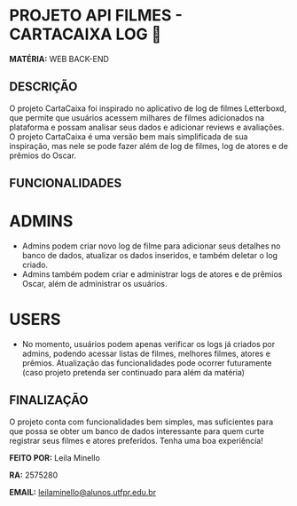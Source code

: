 # PROJETO API FILMES - CARTACAIXA LOG 📩

**MATÉRIA:** WEB BACK-END

## DESCRIÇÃO

O projeto CartaCaixa foi inspirado no aplicativo de log de filmes Letterboxd, que permite que usuários acessem milhares de filmes adicionados na plataforma e 
possam analisar seus dados e adicionar reviews e avaliações. O projeto CartaCaixa é uma versão bem mais simplificada de sua inspiração, mas nele se pode fazer além
de log de filmes, log de atores e de prêmios do Oscar.

## FUNCIONALIDADES

# ADMINS

- Admins podem criar novo log de filme para adicionar seus detalhes no banco de dados, atualizar os dados inseridos, e também deletar o log criado.
- Admins também podem criar e administrar logs de atores e de prêmios Oscar, além de administrar os usuários.

# USERS

- No momento, usuários podem apenas verificar os logs já criados por admins, podendo acessar listas de filmes, melhores filmes,
  atores e prêmios. Atualização das funcionalidades pode ocorrer futuramente (caso projeto pretenda ser continuado para além da matéria)

## FINALIZAÇÃO

O projeto conta com funcionalidades bem simples, mas suficientes para que possa se obter um banco de dados interessante para quem curte 
registrar seus filmes e atores preferidos. Tenha uma boa experiência!

**FEITO POR:** Leila Minello

**RA:** 2575280

**EMAIL:** leilaminello@alunos.utfpr.edu.br
